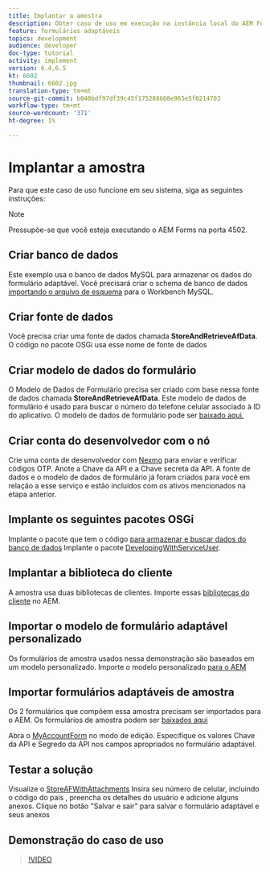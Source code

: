 ```yaml
---
title: Implantar a amostra
description: Obter caso de uso em execução na instância local do AEM Forms
feature: formulários adaptáveis
topics: development
audience: developer
doc-type: tutorial
activity: implement
version: 6.4,6.5
kt: 6602
thumbnail: 6602.jpg
translation-type: tm+mt
source-git-commit: b040bdf97df39c45f175288608e965e5f0214703
workflow-type: tm+mt
source-wordcount: '371'
ht-degree: 1%

---
```




# Implantar a amostra

Para que este caso de uso funcione em seu sistema, siga as seguintes instruções:

>[!NOTE]
>Pressupõe-se que você esteja executando o AEM Forms na porta 4502.


## Criar banco de dados

Este exemplo usa o banco de dados MySQL para armazenar os dados do formulário adaptável. Você precisará criar o schema de banco de dados [importando o arquivo de esquema](assets/data-base-schema.sql) para o Workbench MySQL.

## Criar fonte de dados

Você precisa criar uma fonte de dados chamada **StoreAndRetrieveAfData**. O código no pacote OSGi usa esse nome de fonte de dados

## Criar modelo de dados do formulário

O Modelo de Dados de Formulário precisa ser criado com base nessa fonte de dados chamada **StoreAndRetrieveAfData**. Este modelo de dados de formulário é usado para buscar o número do telefone celular associado à ID do aplicativo. O modelo de dados de formulário pode ser [baixado aqui.](assets/2-Factor-Authentication-DataSource-and-FDM.zip)

## Criar conta do desenvolvedor com o nó

Crie uma conta de desenvolvedor com [Nexmo](https://dashboard.nexmo.com/) para enviar e verificar códigos OTP. Anote a Chave da API e a Chave secreta da API. A fonte de dados e o modelo de dados de formulário já foram criados para você em relação a esse serviço e estão incluídos com os ativos mencionados na etapa anterior.

## Implante os seguintes pacotes OSGi

Implante o pacote que tem o código [para armazenar e buscar dados do banco de dados](assets/FetchPartiallyCompletedForm.PartiallyCompletedForm.core-1.0-SNAPSHOT.jar)
Implante o pacote [DevelopingWithServiceUser](https://docs.adobe.com/content/help/en/experience-manager-learn/forms/assets/common-osgi-bundles/DevelopingWithServiceUser.jar).

## Implantar a biblioteca do cliente

A amostra usa duas bibliotecas de clientes. Importe essas [bibliotecas do cliente](assets/client-libraries.zip) no AEM.

## Importar o modelo de formulário adaptável personalizado

Os formulários de amostra usados nessa demonstração são baseados em um modelo personalizado. Importe o modelo personalizado [para o AEM](assets/custom-template-with-page-component.zip)

## Importar formulários adaptáveis de amostra

Os 2 formulários que compõem essa amostra precisam ser importados para o AEM. Os formulários de amostra podem ser [baixados aqui](assets/sample-forms.zip)

Abra o [MyAccountForm](http://localhost:4502/editor.html/content/forms/af/myaccountform.html) no modo de edição. Especifique os valores Chave da API e Segredo da API nos campos apropriados no formulário adaptável.

## Testar a solução

Visualize o [StoreAFWithAttachments](http://localhost:4502/content/dam/formsanddocuments/storeafwithattachments/jcr:content?wcmmode=disabled)
Insira seu número de celular, incluindo o código do país , preencha os detalhes do usuário e adicione alguns anexos. Clique no botão &quot;Salvar e sair&quot; para salvar o formulário adaptável e seus anexos


## Demonstração do caso de uso

>[!VIDEO](https://video.tv.adobe.com/v/327122?quality=9&learn=on)
